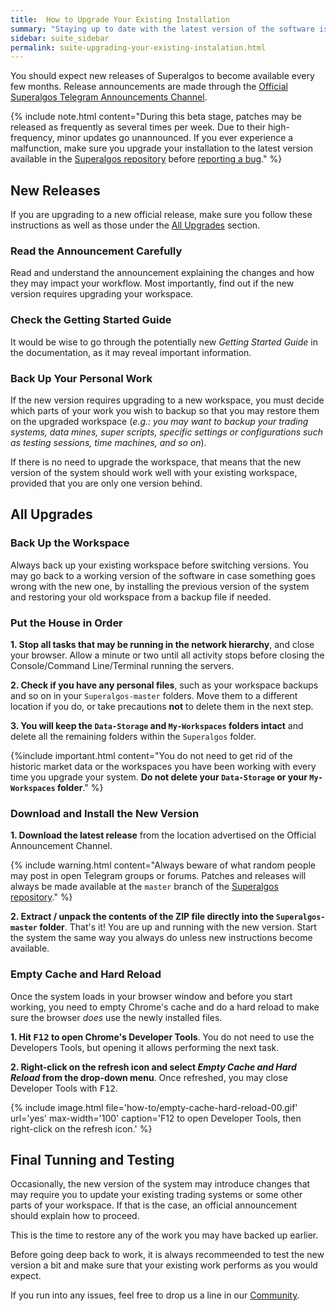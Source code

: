 ```yaml
---
title:  How to Upgrade Your Existing Installation
summary: "Staying up to date with the latest version of the software is highly recommended. Learn how to do it and what precautions to take."
sidebar: suite_sidebar
permalink: suite-upgrading-your-existing-instalation.html
---
```


You should expect new releases of Superalgos to become available every few months. Release announcements are made through the <a href="https://t.me/superalgos" rel="nofollow" rel="noopener" target="_blank">Official Superalgos Telegram Announcements Channel</a>.

{% include note.html content="During this beta stage, patches may be released as frequently as several times per week. Due to their high-frequency, minor updates go unannounced. If you ever experience a malfunction, make sure you upgrade your installation to the latest version available in the <a href='https://github.com/Superalgos/Superalgos/' rel='nofollow' rel='noopener' target='_blank'>Superalgos repository</a> before [reporting a bug](suite-how-to-report-an-issue.html)." %}

## New Releases

If you are upgrading to a new official release, make sure you follow these instructions as well as those under the [All Upgrades](#all-upgrades) section.

### Read the Announcement Carefully

Read and understand the announcement explaining the changes and how they may impact your workflow. Most importantly, find out if the new version requires upgrading your workspace. 

### Check the Getting Started Guide

It would be wise to go through the potentially new *Getting Started Guide* in the documentation, as it may reveal important information.

### Back Up Your Personal Work

If the new version requires upgrading to a new workspace, you must decide which parts of your work you wish to backup so that you may restore them on the upgraded workspace (*e.g.: you may want to backup your trading systems, data mines, super scripts, specific settings or configurations such as testing sessions, time machines, and so on*). 

If there is no need to upgrade the workspace, that means that the new version of the system should work well with your existing workspace, provided that you are only one version behind.

## All Upgrades

### Back Up the Workspace

Always back up your existing workspace before switching versions. You may go back to a working version of the software in case something goes wrong with the new one, by installing the previous version of the system and restoring your old workspace from a backup file if needed.

### Put the House in Order

**1. Stop all tasks that may be running in the network hierarchy**, and close your browser. Allow a minute or two until all activity stops before closing the Console/Command Line/Terminal running the servers.

**2. Check if you have any personal files**, such as your workspace backups and so on in your ```Superalgos-master``` folders. Move them to a different location if you do, or take precautions **not** to delete them in the next step.

**3. You will keep the ```Data-Storage``` and ```My-Workspaces``` folders intact** and delete all the remaining folders within the ```Superalgos``` folder. 

{%include important.html content="You do not need to get rid of the historic market data or the workspaces you have been working with every time you upgrade your system. **Do not delete your ```Data-Storage``` or your ```My-Workspaces``` folder**." %}

### Download and Install the New Version

**1. Download the latest release** from the location advertised on the Official Announcement Channel.

{% include warning.html content="Always beware of what random people may post in open Telegram groups or forums. Patches and releases will always be made available at the ```master``` branch of the <a href='https://github.com/Superalgos/Superalgos' rel='nofollow' rel='noopener' target='_blank'>Superalgos repository</a>." %}

**2. Extract / unpack the contents of the ZIP file directly into the ```Superalgos-master``` folder**. That's it! You are up and running with the new version. Start the system the same way you always do unless new instructions become available.

### Empty Cache and Hard Reload

Once the system loads in your browser window and before you start working, you need to empty Chrome's cache and do a hard reload to make sure the browser *does* use the newly installed files. 

**1. Hit <kbd>F12</kbd> to open Chrome's Developer Tools**. You do not need to use the Developers Tools, but opening it allows performing the next task.

**2. Right-click on the refresh icon and select *Empty Cache and Hard Reload* from the drop-down menu**. Once refreshed, you may close Developer Tools with <kbd>F12</kbd>.

{% include image.html file='how-to/empty-cache-hard-reload-00.gif' url='yes' max-width='100' caption='F12 to open Developer Tools, then right-click on the refresh icon.' %}

## Final Tunning and Testing

Occasionally, the new version of the system may introduce changes that may require you to update your existing trading systems or some other parts of your workspace. If that is the case, an official announcement should explain how to proceed.

This is the time to restore any of the work you may have backed up earlier.

Before going deep back to work, it is always recommeended to test the new version a bit and make sure that your existing work performs as you would expect.

If you run into any issues, feel free to drop us a line in our <a href="https://t.me/superalgoscommunity" rel="nofollow" rel="noopener" target="_blank">Community</a>.

